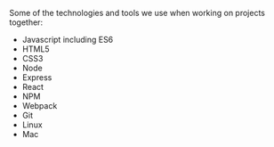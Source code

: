 Some of the technologies and tools we use when working on projects together:

- Javascript including ES6
- HTML5
- CSS3
- Node
- Express
- React
- NPM
- Webpack
- Git
- Linux
- Mac
